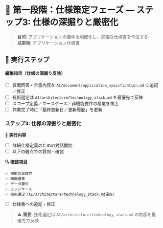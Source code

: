 # 🎯 第一段階：仕様策定フェーズ — ステップ3: 仕様の深掘りと厳密化

> **目的**: アプリケーションの要件を明確化し、詳細な仕様書を作成する  
> **成果物**: アプリケーション仕様書

## 📝 実行ステップ

#### 編集指示（仕様の深掘り反映）
- [ ] 質問回答・合意内容を `AI/document/application_specification.md` に追記／修正
- [ ] 技術選定は `AI/architecture/technology_stack.md` を最優先で反映
- [ ] スコープ定義／ユースケース／非機能要件の精度を向上
- [ ] 作業完了時に「最終更新日／更新履歴」を更新

### ステップ3: 仕様の深掘りと厳密化

**🎯 実行内容**
- [ ] 詳細仕様定義のための対話開始
- [ ] 以下の観点での質問・確認

**🔍 確認項目**
```
✅ 機能の具体性
✅ 画面遷移
✅ データ要件
✅ エッジケース
✅ 技術選定（AI/architecture/technology_stack.md優先）
```

- [ ] 仕様書への追記・修正

> ⚠️ **重要**: 技術選定は `AI/architecture/technology_stack.md` の内容を最優先で反映
